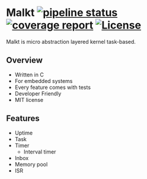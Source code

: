 # Malkt [![pipeline status](https://gitlab.com/kokabe/malkt/badges/master/pipeline.svg)](https://gitlab.com/kokabe/malkt/commits/master) [![coverage report](https://gitlab.com/kokabe/malkt/badges/master/coverage.svg)](https://gitlab.com/kokabe/malkt/commits/master) [![License](https://img.shields.io/badge/license-MIT-green.svg)](./LICENSE)

Malkt is micro abstraction layered kernel task-based.

## Overview

- Written in C
- For embedded systems
- Every feature comes with tests
- Developer Friendly
- MIT license

## Features

- Uptime
- Task
- Timer
  - Interval timer
- Inbox
- Memory pool
- ISR

